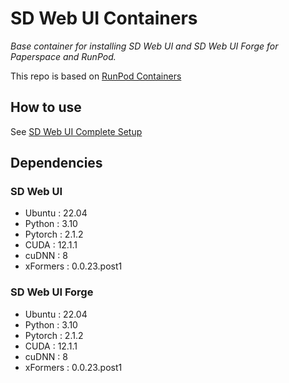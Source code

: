 # SD Web UI Containers
_Base container for installing SD Web UI and SD Web UI Forge for Paperspace and RunPod._

This repo is based on [RunPod Containers](https://github.com/runpod/containers)

## How to use
See [SD Web UI Complete Setup](https://github.com/ffxvs/sd-webui-complete-setup)

## Dependencies
### SD Web UI
* Ubuntu : 22.04
* Python : 3.10
* Pytorch : 2.1.2
* CUDA : 12.1.1
* cuDNN : 8
* xFormers : 0.0.23.post1

### SD Web UI Forge
* Ubuntu : 22.04
* Python : 3.10
* Pytorch : 2.1.2
* CUDA : 12.1.1
* cuDNN : 8
* xFormers : 0.0.23.post1
